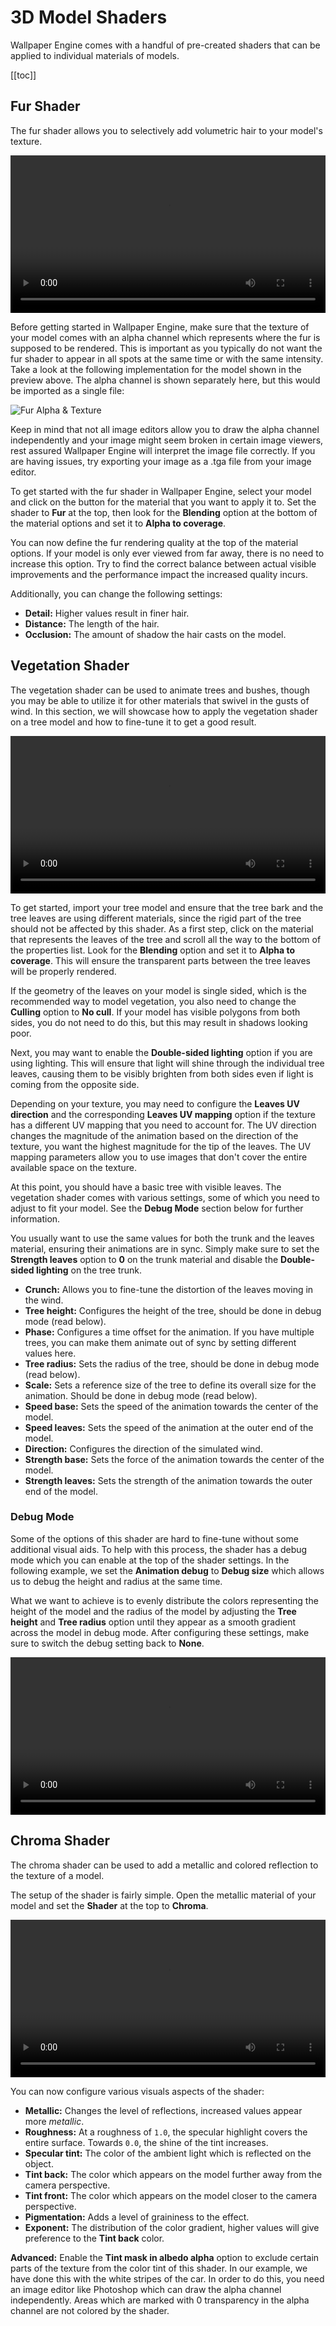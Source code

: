 # 3D Model Shaders

Wallpaper Engine comes with a handful of pre-created shaders that can be applied to individual materials of models.

[[toc]]

## Fur Shader

The fur shader allows you to selectively add volumetric hair to your model's texture.

<video width="100%" controls loop autoplay>
  <source src="/videos/shader_fur.mp4" type="video/mp4">
  Your browser does not support the video tag.
</video>

Before getting started in Wallpaper Engine, make sure that the texture of your model comes with an alpha channel which represents where the fur is supposed to be rendered. This is important as you typically do not want the fur shader to appear in all spots at the same time or with the same intensity. Take a look at the following implementation for the model shown in the preview above. The alpha channel is shown separately here, but this would be imported as a single file:

![Fur Alpha & Texture](/videos/shader_fur_alpha.gif)

Keep in mind that not all image editors allow you to draw the alpha channel independently and your image might seem broken in certain image viewers, rest assured Wallpaper Engine will interpret the image file correctly. If you are having issues, try exporting your image as a .tga file from your image editor.

To get started with the fur shader in Wallpaper Engine, select your model and click on the button for the material that you want to apply it to. Set the shader to **Fur** at the top, then look for the **Blending** option at the bottom of the material options and set it to **Alpha to coverage**. 

You can now define the fur rendering quality at the top of the material options. If your model is only ever viewed from far away, there is no need to increase this option. Try to find the correct balance between actual visible improvements and the performance impact the increased quality incurs.

Additionally, you can change the following settings:

* **Detail:** Higher values result in finer hair.
* **Distance:** The length of the hair.
* **Occlusion:** The amount of shadow the hair casts on the model.

## Vegetation Shader

The vegetation shader can be used to animate trees and bushes, though you may be able to utilize it for other materials that swivel in the gusts of wind. In this section, we will showcase how to apply the vegetation shader on a tree model and how to fine-tune it to get a good result.

<video width="100%" controls loop autoplay>
  <source src="/videos/shader_foliage.mp4" type="video/mp4">
  Your browser does not support the video tag.
</video>

To get started, import your tree model and ensure that the tree bark and the tree leaves are using different materials, since the rigid part of the tree should not be affected by this shader. As a first step, click on the material that represents the leaves of the tree and scroll all the way to the bottom of the properties list. Look for the **Blending** option and set it to **Alpha to coverage**. This will ensure the transparent parts between the tree leaves will be properly rendered.

If the geometry of the leaves on your model is single sided, which is the recommended way to model vegetation, you also need to change the **Culling** option to **No cull**. If your model has visible polygons from both sides, you do not need to do this, but this may result in shadows looking poor.

Next, you may want to enable the **Double-sided lighting** option if you are using lighting. This will ensure that light will shine through the individual tree leaves, causing them to be visibly brighten from both sides even if light is coming from the opposite side.

Depending on your texture, you may need to configure the **Leaves UV direction** and the corresponding **Leaves UV mapping** option if the texture has a different UV mapping that you need to account for. The UV direction changes the magnitude of the animation based on the direction of the texture, you want the highest magnitude for the tip of the leaves. The UV mapping parameters allow you to use images that don't cover the entire available space on the texture.

At this point, you should have a basic tree with visible leaves. The vegetation shader comes with various settings, some of which you need to adjust to fit your model. See the **Debug Mode** section below for further information.

You usually want to use the same values for both the trunk and the leaves material, ensuring their animations are in sync. Simply make sure to set the **Strength leaves** option to **0** on the trunk material and disable the **Double-sided lighting** on the tree trunk.

* **Crunch:** Allows you to fine-tune the distortion of the leaves moving in the wind.
* **Tree height:** Configures the height of the tree, should be done in debug mode (read below).
* **Phase:** Configures a time offset for the animation. If you have multiple trees, you can make them animate out of sync by setting different values here.
* **Tree radius:** Sets the radius of the tree, should be done in debug mode (read below).
* **Scale:** Sets a reference size of the tree to define its overall size for the animation. Should be done in debug mode (read below).
* **Speed base:** Sets the speed of the animation towards the center of the model.
* **Speed leaves:** Sets the speed of the animation at the outer end of the model.
* **Direction:** Configures the direction of the simulated wind.
* **Strength base:** Sets the force of the animation towards the center of the model.
* **Strength leaves:** Sets the strength of the animation towards the outer end of the model.

### Debug Mode

Some of the options of this shader are hard to fine-tune without some additional visual aids. To help with this process, the shader has a debug mode which you can enable at the top of the shader settings. In the following example, we set the **Animation debug** to **Debug size** which allows us to debug the height and radius at the same time.

What we want to achieve is to evenly distribute the colors representing the height of the model and the radius of the model by adjusting the **Tree height** and **Tree radius** option until they appear as a smooth gradient across the model in debug mode. After configuring these settings, make sure to switch the debug setting back to **None**.

<video width="100%" controls loop autoplay>
  <source src="/videos/shader_foliage_debug.mp4" type="video/mp4">
  Your browser does not support the video tag.
</video>

## Chroma Shader

The chroma shader can be used to add a metallic and colored reflection to the texture of a model.

The setup of the shader is fairly simple. Open the metallic material of your model and set the **Shader** at the top to **Chroma**.

<video width="100%" controls loop autoplay>
  <source src="/videos/shader_chroma.mp4" type="video/mp4">
  Your browser does not support the video tag.
</video>

You can now configure various visuals aspects of the shader:

* **Metallic:** Changes the level of reflections, increased values appear more *metallic*.
* **Roughness:** At a roughness of `1.0`, the specular highlight covers the entire surface. Towards `0.0`, the shine of the tint increases.
* **Specular tint:** The color of the ambient light which is reflected on the object.
* **Tint back:** The color which appears on the model further away from the camera perspective.
* **Tint front:** The color which appears on the model closer to the camera perspective.
* **Pigmentation:** Adds a level of graininess to the effect.
* **Exponent:** The distribution of the color gradient, higher values will give preference to the **Tint back** color.

**Advanced:** Enable the **Tint mask in albedo alpha** option to exclude certain parts of the texture from the color tint of this shader. In our example, we have done this with the white stripes of the car. In order to do this, you need an image editor like Photoshop which can draw the alpha channel independently. Areas which are marked with 0 transparency in the alpha channel are not colored by the shader.